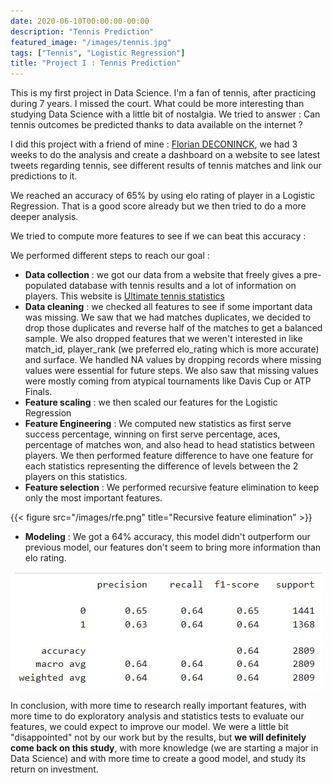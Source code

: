 ```yaml
---
date: 2020-06-10T00:00:00-00:00
description: "Tennis Prediction"
featured_image: "/images/tennis.jpg"
tags: ["Tennis", "Logistic Regression"]
title: "Project I : Tennis Prediction"
---
```


This is my first project in Data Science. I'm a fan of tennis, after practicing during 7 years. I missed the court.
What could be more interesting than studying Data Science with a little bit of nostalgia.
We tried to answer : Can tennis outcomes be predicted thanks to data available on the internet ?

I did this project with a friend of mine : [Florian DECONINCK](https://github.com/foukette), we had 3 weeks to do the analysis and create a dashboard on a website to see latest tweets regarding tennis, see different results of tennis matches and link our predictions to it.

We reached an accuracy of 65% by using elo rating of player in a Logistic Regression. That is a good score already but we then tried to do a more deeper analysis.

We tried to compute more features to see if we can beat this accuracy :

We performed different steps to reach our goal :
- **Data collection** : we got our data from a website that freely gives a pre-populated database with tennis results and a lot of information on players. This website is [Ultimate tennis statistics](https://ultimatetennisstatistics.com/)
- **Data cleaning** : we checked all features to see if some important data was missing. We saw that we had matches duplicates, we decided to drop those duplicates and reverse half of the matches to get a balanced sample.
We also dropped features that we weren't interested in like match_id, player_rank (we preferred elo_rating which is more accurate) and surface.
We handled NA values by dropping records where missing values were essential for future steps. We also saw that missing values were mostly coming from atypical tournaments like Davis Cup or ATP Finals.
- **Feature scaling** : we then scaled our features for the Logistic Regression
- **Feature Engineering** : We computed new statistics as first serve success percentage, winning on first serve percentage, aces, percentage of matches won, and also head to head statistics between players. We then performed feature difference to have one feature for each statistics representing the difference of levels between the 2 players on this statistics.
- **Feature selection** : We performed recursive feature elimination to keep only the most important features.

{{< figure src="/images/rfe.png" title="Recursive feature elimination" >}}

- **Modeling** : We got a 64% accuracy, this model didn't outperform our previous model, our features don't seem to bring more information than elo rating.

![Confusion matrix](/images/confusion_matrix.JPG)

In conclusion, with more time to research really important features, with more time to do exploratory analysis and statistics tests to evaluate our features, we could expect to improve our model.
We were a little bit "disappointed" not by our work but by the results, but **we will definitely come back on this study**, with more knowledge (we are starting a major in Data Science) and with more time to create a good model, and study its return on investment.


